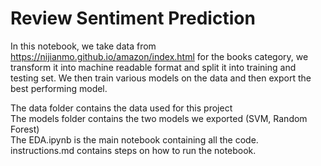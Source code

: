 # Review Sentiment Prediction
In this notebook, we take data from https://nijianmo.github.io/amazon/index.html for the books category, we transform it into machine readable format and split it into training and testing set.
We then train various models on the data and then export the best performing model.

The data folder contains the data used for this project<br>
The models folder contains the two models we exported (SVM, Random Forest)<br>
The EDA.ipynb is the main notebook containing all the code.<br>
instructions.md contains steps on how to run the notebook.
